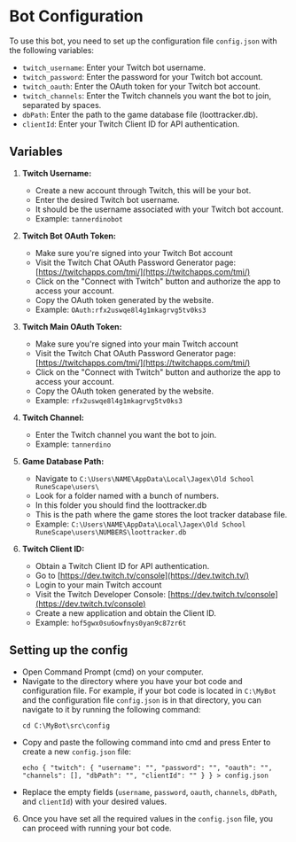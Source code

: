 # Bot Configuration

To use this bot, you need to set up the configuration file `config.json` with the following variables:

- `twitch_username`: Enter your Twitch bot username.
- `twitch_password`: Enter the password for your Twitch bot account.
- `twitch_oauth`: Enter the OAuth token for your Twitch bot account.
- `twitch_channels`: Enter the Twitch channels you want the bot to join, separated by spaces.
- `dbPath`: Enter the path to the game database file (loottracker.db).
- `clientId`: Enter your Twitch Client ID for API authentication.

## Variables

1. **Twitch Username:**
   - Create a new account through Twitch, this will be your bot.
   - Enter the desired Twitch bot username.
   - It should be the username associated with your Twitch bot account.
   - Example: `tannerdinobot`

3. **Twitch Bot OAuth Token:**
   - Make sure you're signed into your Twitch Bot account
   - Visit the Twitch Chat OAuth Password Generator page: [https://twitchapps.com/tmi/](https://twitchapps.com/tmi/)
   - Click on the "Connect with Twitch" button and authorize the app to access your account.
   - Copy the OAuth token generated by the website.
   - Example: `OAuth:rfx2uswqe8l4g1mkagrvg5tv0ks3`

4. **Twitch Main OAuth Token:**
   - Make sure you're signed into your main Twitch account
   - Visit the Twitch Chat OAuth Password Generator page: [https://twitchapps.com/tmi/](https://twitchapps.com/tmi/)
   - Click on the "Connect with Twitch" button and authorize the app to access your account.
   - Copy the OAuth token generated by the website.
   - Example: `rfx2uswqe8l4g1mkagrvg5tv0ks3`

5. **Twitch Channel:**
   - Enter the Twitch channel you want the bot to join.
   - Example: `tannerdino`

6. **Game Database Path:**
   - Navigate to `C:\Users\NAME\AppData\Local\Jagex\Old School RuneScape\users\`
   - Look for a folder named with a bunch of numbers.
   - In this folder you should find the loottracker.db
   - This is the path where the game stores the loot tracker database file.
   - Example: `C:\Users\NAME\AppData\Local\Jagex\Old School RuneScape\users\NUMBERS\loottracker.db`

7. **Twitch Client ID:**
   - Obtain a Twitch Client ID for API authentication.
   - Go to [https://dev.twitch.tv/console](https://dev.twitch.tv/)
   - Login to your main Twitch account
   - Visit the Twitch Developer Console: [https://dev.twitch.tv/console](https://dev.twitch.tv/console)
   - Create a new application and obtain the Client ID.
   - Example: `hof5gwx0su6owfnys0yan9c87zr6t`

## Setting up the config
   - Open Command Prompt (cmd) on your computer.
   - Navigate to the directory where you have your bot code and configuration file. For example, if your bot code is located in `C:\MyBot` and the configuration file `config.json` is in that directory, you can navigate to it by running the following command:
     ```
     cd C:\MyBot\src\config
     ```
   - Copy and paste the following command into cmd and press Enter to create a new `config.json` file:
     ```
     echo { "twitch": { "username": "", "password": "", "oauth": "", "channels": [], "dbPath": "", "clientId": "" } } > config.json
     ```
   - Replace the empty fields (`username`, `password`, `oauth`, `channels`, `dbPath`, and `clientId`) with your desired values.

6. Once you have set all the required values in the `config.json` file, you can proceed with running your bot code.



